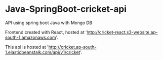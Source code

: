 # Java-SpringBoot-cricket-api
API using spring boot Java with Mongo DB

Frontend created with React, hosted at 'http://cricket-react.s3-website.ap-south-1.amazonaws.com'.

This api is hosted at 'http://cricket.ap-south-1.elasticbeanstalk.com/api/v1/cricket'.
